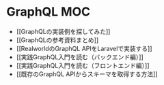 # GraphQL MOC

- [[GraphQLの実装例を探してみた]]
- [[GraphQLの参考資料まとめ]]
- [[RealworldのGraphQL APIをLaravelで実装する]]
- [[実践GraphQL入門を読む（バックエンド編）]]
- [[実践GraphQL入門を読む（フロントエンド編）]]
- [[既存のGraphQL APIからスキーマを取得する方法]]